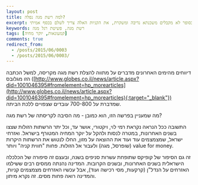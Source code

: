 ```yaml
---
layout: post
title: למה רשת מגה נפלה?
excerpt: התשובה ברורה - לקניות בסופר לא מקבלים משכנתא נדיבה ומשקרת, את הקניות האלה צריך לשלם בכסף אמיתי.
keywords: רשת מגה, פשיטת רגל מגה
tags: [קמעונאות, יוקר מחיה]
comments: true
redirect_from:
  - /posts/2015/06/0003
  - /posts/2015/06/0003/
---
```

דיווחים מהימים האחרונים מדברים על מתווה להצלת רשת מגה מקריסה, למשל הכתבה הזו מגלובס ([http://www.globes.co.il/news/article.aspx?did=1001046395#fromelement=hp_morearticles](http://www.globes.co.il/news/article.aspx?did=1001046395#fromelement=hp_morearticles){:target="_blank"}) שמדברת על 700-800 עובדים שצפויים ללכת הביתה.

מה שמעניין בפרשה הזו, הוא כמובן - מה הסיבה לקריסתה של רשת מגה?

התשובה ככל הנראה נקראת רמי לוי, ויקטורי, אושר עד, וכל יתר הרשתות הזולות שצצו בשנים האחרונות, במטרה לנסות ולהקל על יוקר המחיה המטורף בישראל. ואזרחי ישראל, שמצמצמים עוד ועוד את ההוצאה על מזון, החלו לנטוש את הרשתות היקרות (שופרסל, מגה) ולעבור אל הזולות. פחות "חווית קניה" ויותר value for money.

זה גם הסיפור של קופיקס שתופחת עשרות סניפים בשנה, ובעצם זה סיפורה של הכלכלה הישראלית בשנים האחרונות, ובשנים הקרובות. המדינה נהנתה ממסים רבים ששילמו האזרחים על הנדל"ן (קרקעות, מסי רכישה ועוד), אבל עכשיו האזרחים מצמצמים קניות, והמדינה רואה פחות מסים.
זה נקרא מיתון.
